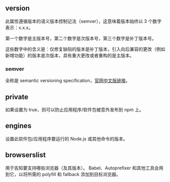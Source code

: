 ## version

此属性遵循版本的语义版本控制记法（semver），这意味着版本始终以 3 个数字表示：x.x.x。

第一个数字是主版本号，第二个数字是次版本号，第三个数字是补丁版本号。

这些数字中的含义是：仅修复缺陷的版本是补丁版本，引入向后兼容的更改（例如新增功能）的版本是次版本，具有重大更改或者重构的是主版本。

### semver

全称是 semantic versioning specification，[官网中文版链接](https://semver.org/lang/zh-CN/)。

## private

如果设置为 true，则可以防止应用程序/软件包被意外发布到 npm 上。

## engines

设置此软件包/应用程序要运行的 Node.js 或其他命令的版本。

## browserslist

用于告知要支持哪些浏览器（及其版本）。 Babel、Autoprefixer 和其他工具会用到它，以将所需的 polyfill 和 fallback 添加到目标浏览器。

